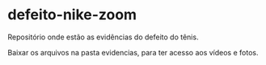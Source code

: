 # defeito-nike-zoom
Repositório onde estão as evidências do defeito do tênis.

Baixar os arquivos na pasta evidencias, para ter acesso aos vídeos e fotos.
